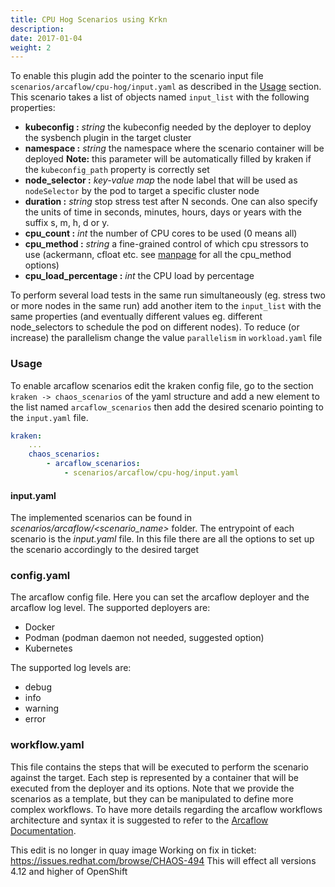 ```yaml
---
title: CPU Hog Scenarios using Krkn
description: 
date: 2017-01-04
weight: 2
---
```

To enable this plugin add the pointer to the scenario input file `scenarios/arcaflow/cpu-hog/input.yaml` as described in the 
[Usage](#usage) section.
This scenario takes a list of objects named `input_list` with the following properties:

- **kubeconfig :** *string* the kubeconfig needed by the deployer to deploy the sysbench plugin in the target cluster
- **namespace :** *string* the namespace where the scenario container will be deployed
**Note:** this parameter will be automatically filled by kraken if the `kubeconfig_path` property is correctly set
- **node_selector :** *key-value map* the node label that will be used as `nodeSelector` by the pod to target a specific cluster node
- **duration :** *string* stop  stress  test  after  N  seconds.  One  can  also specify the units of time in seconds, minutes, hours, days or years with the suffix s, m, h, d or y.
- **cpu_count :** *int* the number of CPU cores to be used (0 means all)
- **cpu_method :** *string* a fine-grained control of which cpu stressors to use (ackermann, cfloat etc. see [manpage](https://manpages.org/sysbench) for all the cpu_method options)
- **cpu_load_percentage :** *int* the CPU load by percentage

To perform several load tests in the same run simultaneously (eg. stress two or more nodes in the same run) add another item
to the `input_list` with the same properties (and eventually different values eg. different node_selectors 
to schedule the pod on different nodes). To reduce (or increase) the parallelism change the value `parallelism` in `workload.yaml` file 

### Usage

To enable arcaflow scenarios edit the kraken config file, go to the section `kraken -> chaos_scenarios` of the yaml structure
and add a new element to the list named `arcaflow_scenarios` then add the desired scenario
pointing to the `input.yaml` file.
```yaml
kraken:
    ...
    chaos_scenarios:
        - arcaflow_scenarios:
            - scenarios/arcaflow/cpu-hog/input.yaml
```

#### input.yaml
The implemented scenarios can be found in *scenarios/arcaflow/<scenario_name>* folder.
The entrypoint of each scenario is the *input.yaml* file. 
In this file there are all the options to set up the scenario accordingly to the desired target 
### config.yaml
The arcaflow config file. Here you can set the arcaflow deployer and the arcaflow log level.
The supported deployers are:
- Docker
- Podman (podman daemon not needed, suggested option)
- Kubernetes

The supported log levels are:
- debug
- info
- warning
- error
### workflow.yaml
This file contains the steps that will be executed to perform the scenario against the target.
Each step is represented by a container that will be executed from the deployer and its options.
Note that we provide the scenarios as a template, but they can be manipulated to define more complex workflows.
To have more details regarding the arcaflow workflows architecture and syntax it is suggested to refer to the [Arcaflow Documentation](https://arcalot.io/arcaflow/).

This edit is no longer in quay image
Working on fix in ticket: https://issues.redhat.com/browse/CHAOS-494
This will effect all versions 4.12 and higher of OpenShift